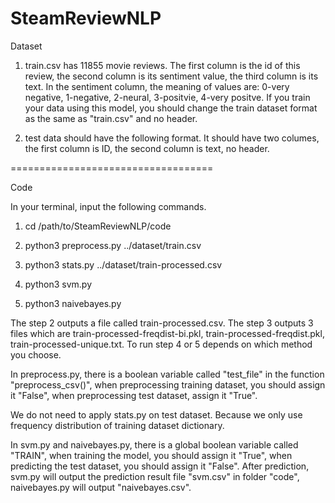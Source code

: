# SteamReviewNLP

Dataset

1. train.csv has 11855 movie reviews. The first column is the id of this review, the second column is its sentiment value, the third column is its text. In the sentiment column, the meaning of values are: 0-very negative, 1-negative, 2-neural, 3-positvie, 4-very positve. If you train your data using this model, you should change the train dataset format as the same as "train.csv" and no header.

2. test data should have the following format. It should have two columes, the first column is ID, the second column is text, no header.

===================================

Code

In your terminal, input the following commands.

1. cd /path/to/SteamReviewNLP/code

2. python3 preprocess.py ../dataset/train.csv

3. python3 stats.py ../dataset/train-processed.csv

4. python3 svm.py

5. python3 naivebayes.py

The step 2 outputs a file called train-processed.csv. The step 3 outputs 3 files which are train-processed-freqdist-bi.pkl, train-processed-freqdist.pkl, train-processed-unique.txt. To run step 4 or 5 depends on which method you choose. 

In preprocess.py, there is a boolean variable called "test_file" in the function "preprocess_csv()", when preprocessing training dataset, you should assign it "False", when preprocessing test dataset, assign it "True". 

We do not need to apply stats.py on test dataset. Because we only use frequency distribution of training dataset dictionary.

In svm.py and naivebayes.py, there is a global boolean variable called "TRAIN", when training the model, you should assign it "True", when predicting the test dataset, you should assign it "False". After prediction, svm.py will output the prediction result file "svm.csv" in folder "code", naivebayes.py will output "naivebayes.csv".
